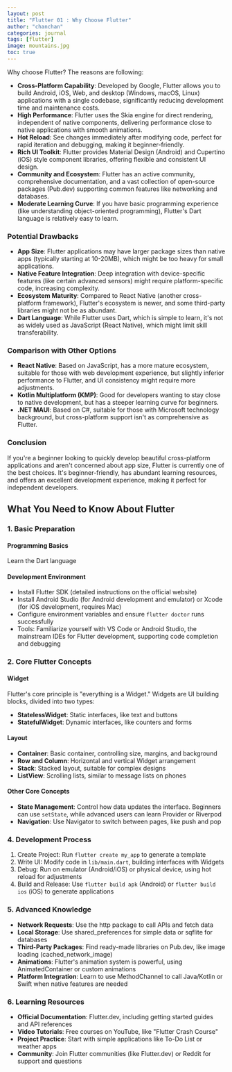 ```yaml
---
layout: post
title: "Flutter 01 : Why Choose Flutter"
author: "chanchan"
categories: journal
tags: [flutter]
image: mountains.jpg
toc: true
---
```


Why choose Flutter? The reasons are following:

- **Cross-Platform Capability**: Developed by Google, Flutter allows you to build Android, iOS, Web, and desktop (Windows, macOS, Linux) applications with a single codebase, significantly reducing development time and maintenance costs.
- **High Performance**: Flutter uses the Skia engine for direct rendering, independent of native components, delivering performance close to native applications with smooth animations.
- **Hot Reload**: See changes immediately after modifying code, perfect for rapid iteration and debugging, making it beginner-friendly.
- **Rich UI Toolkit**: Flutter provides Material Design (Android) and Cupertino (iOS) style component libraries, offering flexible and consistent UI design.
- **Community and Ecosystem**: Flutter has an active community, comprehensive documentation, and a vast collection of open-source packages (Pub.dev) supporting common features like networking and databases.
- **Moderate Learning Curve**: If you have basic programming experience (like understanding object-oriented programming), Flutter's Dart language is relatively easy to learn.

### Potential Drawbacks

- **App Size**: Flutter applications may have larger package sizes than native apps (typically starting at 10-20MB), which might be too heavy for small applications.
- **Native Feature Integration**: Deep integration with device-specific features (like certain advanced sensors) might require platform-specific code, increasing complexity.
- **Ecosystem Maturity**: Compared to React Native (another cross-platform framework), Flutter's ecosystem is newer, and some third-party libraries might not be as abundant.
- **Dart Language**: While Flutter uses Dart, which is simple to learn, it's not as widely used as JavaScript (React Native), which might limit skill transferability.

### Comparison with Other Options

- **React Native**: Based on JavaScript, has a more mature ecosystem, suitable for those with web development experience, but slightly inferior performance to Flutter, and UI consistency might require more adjustments.
- **Kotlin Multiplatform (KMP)**: Good for developers wanting to stay close to native development, but has a steeper learning curve for beginners.
- **.NET MAUI**: Based on C#, suitable for those with Microsoft technology background, but cross-platform support isn't as comprehensive as Flutter.

### Conclusion

If you're a beginner looking to quickly develop beautiful cross-platform applications and aren't concerned about app size, Flutter is currently one of the best choices. It's beginner-friendly, has abundant learning resources, and offers an excellent development experience, making it perfect for independent developers.

## What You Need to Know About Flutter

### 1. Basic Preparation

#### Programming Basics
Learn the Dart language

#### Development Environment
- Install Flutter SDK (detailed instructions on the official website)
- Install Android Studio (for Android development and emulator) or Xcode (for iOS development, requires Mac)
- Configure environment variables and ensure `flutter doctor` runs successfully
- Tools: Familiarize yourself with VS Code or Android Studio, the mainstream IDEs for Flutter development, supporting code completion and debugging

### 2. Core Flutter Concepts

#### Widget
Flutter's core principle is "everything is a Widget." Widgets are UI building blocks, divided into two types:
- **StatelessWidget**: Static interfaces, like text and buttons
- **StatefulWidget**: Dynamic interfaces, like counters and forms

#### Layout
- **Container**: Basic container, controlling size, margins, and background
- **Row and Column**: Horizontal and vertical Widget arrangement
- **Stack**: Stacked layout, suitable for complex designs
- **ListView**: Scrolling lists, similar to message lists on phones

#### Other Core Concepts
- **State Management**: Control how data updates the interface. Beginners can use `setState`, while advanced users can learn Provider or Riverpod
- **Navigation**: Use Navigator to switch between pages, like push and pop

### 4. Development Process

1. Create Project: Run `flutter create my_app` to generate a template
2. Write UI: Modify code in `lib/main.dart`, building interfaces with Widgets
3. Debug: Run on emulator (Android/iOS) or physical device, using hot reload for adjustments
4. Build and Release: Use `flutter build apk` (Android) or `flutter build ios` (iOS) to generate applications

### 5. Advanced Knowledge

- **Network Requests**: Use the http package to call APIs and fetch data
- **Local Storage**: Use shared_preferences for simple data or sqflite for databases
- **Third-Party Packages**: Find ready-made libraries on Pub.dev, like image loading (cached_network_image)
- **Animations**: Flutter's animation system is powerful, using AnimatedContainer or custom animations
- **Platform Integration**: Learn to use MethodChannel to call Java/Kotlin or Swift when native features are needed

### 6. Learning Resources

- **Official Documentation**: Flutter.dev, including getting started guides and API references
- **Video Tutorials**: Free courses on YouTube, like "Flutter Crash Course"
- **Project Practice**: Start with simple applications like To-Do List or weather apps
- **Community**: Join Flutter communities (like Flutter.dev) or Reddit for support and questions
